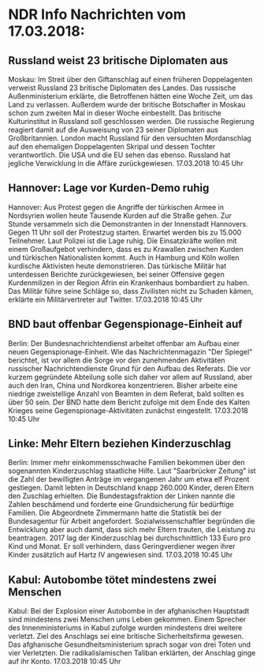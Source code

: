 # NDR Info Nachrichten vom 17.03.2018:


## Russland weist 23 britische Diplomaten aus
Moskau: Im Streit über den Giftanschlag auf einen früheren Doppelagenten verweist Russland 23 britische Diplomaten des Landes. Das russische Außenministerium erklärte, die Betroffenen hätten eine Woche Zeit, um das Land zu verlassen. Außerdem wurde der britische Botschafter in Moskau schon zum zweiten Mal in dieser Woche einbestellt. Das britische Kulturinstitut in Russland soll geschlossen werden. Die russische Regierung reagiert damit auf die Ausweisung von 23 seiner Diplomaten aus Großbritannien. London macht Russland für den versuchten Mordanschlag auf den ehemaligen Doppelagenten Skripal und dessen Tochter verantwortlich. Die USA und die EU sehen das ebenso. Russland hat jegliche Verwicklung in die Affäre zurückgewiesen. 17.03.2018 10:45 Uhr 

## Hannover: Lage vor Kurden-Demo ruhig
Hannover: Aus Protest gegen die Angriffe der türkischen Armee in Nordsyrien wollen heute Tausende Kurden auf die Straße gehen. Zur Stunde versammeln sich die Demonstranten in der Innenstadt Hannovers. Gegen 11 Uhr soll der Protestzug starten. Erwartet werden bis zu 15.000 Teilnehmer. Laut Polizei ist die Lage ruhig. Die Einsatzkräfte wollen mit einem Großaufgebot verhindern, dass es zu Krawallen zwischen Kurden und türkischen Nationalisten kommt. Auch in Hamburg und Köln wollen kurdische Aktivisten heute demonstrieren. Das türkische Militär hat unterdessen Berichte zurückgewiesen, bei seiner Offensive gegen Kurdenmilizen in der Region Afrin ein Krankenhaus bombardiert zu haben. Das Militär führe seine Schläge so, dass Zivilisten nicht zu Schaden kämen, erklärte ein Militärvertreter auf Twitter. 17.03.2018 10:45 Uhr 

## BND baut offenbar Gegenspionage-Einheit auf
Berlin: Der Bundesnachrichtendienst arbeitet offenbar am Aufbau einer neuen Gegenspionage-Einheit. Wie das Nachrichtenmagazin "Der Spiegel" berichtet, ist vor allem die Sorge vor den zunehmenden Aktivitäten russischer Nachrichtendienste Grund für den Aufbau des Referats. Die vor kurzem gegründete Abteilung solle sich daher vor allem auf Russland, aber auch den Iran, China und Nordkorea konzentrieren. Bisher arbeite eine niedrige zweistellige Anzahl von Beamten in dem Referat, bald sollten es über 50 sein. Der BND hatte dem Bericht zufolge mit dem Ende des Kalten Krieges seine Gegenspionage-Aktivitäten zunächst eingestellt. 17.03.2018 10:45 Uhr 

## Linke: Mehr Eltern beziehen Kinderzuschlag
Berlin: Immer mehr einkommensschwache Familien bekommen über den sogenannten Kinderzuschlag staatliche Hilfe. Laut "Saarbrücker Zeitung" ist die Zahl der bewilligten Anträge im vergangenen Jahr um etwa elf Prozent gestiegen. Damit lebten in Deutschland knapp 260.000 Kinder, deren Eltern den Zuschlag erhielten. Die Bundestagsfraktion der Linken nannte die Zahlen beschämend und forderte eine Grundsicherung für bedürftige Familien. Die Abgeordnete Zimmermann hatte die Statistik bei der Bundesagentur für Arbeit angefordert. Sozialwissenschaftler begründen die Entwicklung aber auch damit, dass sich mehr Eltern trauten, die Leistung zu beantragen. 2017 lag der Kinderzuschlag bei durchschnittlich 133 Euro pro Kind und Monat. Er soll verhindern, dass Geringverdiener wegen ihrer Kinder zusätzlich auf Hartz IV angewiesen sind. 17.03.2018 10:45 Uhr 

## Kabul: Autobombe tötet mindestens zwei Menschen
Kabul: Bei der Explosion einer Autobombe in der afghanischen Hauptstadt sind mindestens zwei Menschen ums Leben gekommen. Einem Sprecher des Innenministeriums in Kabul zufolge wurden mindestens drei weitere verletzt. Ziel des Anschlags sei eine britische Sicherheitsfirma gewesen. Das afghanische Gesundheitsministerium sprach sogar von drei Toten und vier Verletzten. Die radikalislamischen Taliban erklärten, der Anschlag ginge auf ihr Konto. 17.03.2018 10:45 Uhr 
